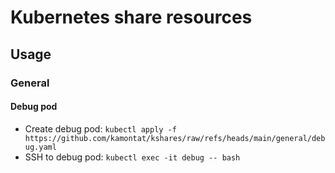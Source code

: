 # Kubernetes share resources

## Usage

### General

#### Debug pod

- Create debug pod: `kubectl apply -f https://github.com/kamontat/kshares/raw/refs/heads/main/general/debug.yaml`
- SSH to debug pod: `kubectl exec -it debug -- bash`
